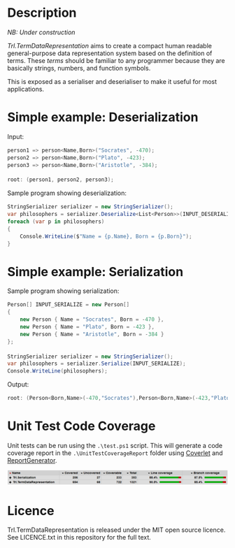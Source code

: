 # Description

*NB: Under construction*

_Trl.TermDataRepresentation_ aims to create a compact human readable general-purpose data representation system based on the definition of terms. These _terms_ should be familiar to any programmer because they are basically strings, numbers, and function symbols.

This is exposed as a serialiser and deserialiser to make it useful for most applications.

# Simple example: Deserialization

Input:
```C#
person1 => person<Name,Born>("Socrates", -470);
person2 => person<Name,Born>("Plato", -423);
person3 => person<Name,Born>("Aristotle", -384);

root: (person1, person2, person3);
```

Sample program showing deserialization:

```C#
StringSerializer serializer = new StringSerializer();
var philosophers = serializer.Deserialize<List<Person>>(INPUT_DESERIALIZE);
foreach (var p in philosophers)
{
    Console.WriteLine($"Name = {p.Name}, Born = {p.Born}");
}
```

# Simple example: Serialization

Sample program showing serialization:

```C#
Person[] INPUT_SERIALIZE = new Person[]
{
    new Person { Name = "Socrates", Born = -470 },
    new Person { Name = "Plato", Born = -423 },
    new Person { Name = "Aristotle", Born = -384 }
};

StringSerializer serializer = new StringSerializer();
var philosophers = serializer.Serialize(INPUT_SERIALIZE);
Console.WriteLine(philosophers);
```

Output:

```C#
root: (Person<Born,Name>(-470,"Socrates"),Person<Born,Name>(-423,"Plato"),Person<Born,Name>(-384,"Aristotle"));
```

# Unit Test Code Coverage

Unit tests can be run using the `.\test.ps1` script. This will generate a code coverage report in the `.\UnitTestCoverageReport` folder using [Coverlet](https://github.com/tonerdo/coverlethttps://github.com/tonerdo/coverlet) and [ReportGenerator](https://github.com/danielpalme/ReportGenerator).

![Code Coverage](code_coverage.PNG)

# Licence

Trl.TermDataRepresentation is released under the MIT open source licence. See LICENCE.txt in this repository for the full text.
